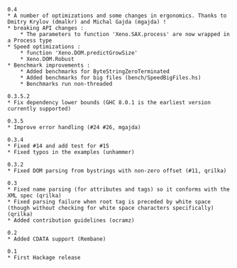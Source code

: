     0.4
    * A number of optimizations and some changes in ergonomics. Thanks to Dmitry Krylov (dmalkr) and Michal Gajda (mgajda) !
    * breaking API changes : 
        * The parameters to function 'Xeno.SAX.process' are now wrapped in a Process type
    * Speed optimizations : 
        * function 'Xeno.DOM.predictGrowSize' 
        * Xeno.DOM.Robust
    * Benchmark improvements : 
        * Added benchmarks for ByteStringZeroTerminated
        * Added benchmarks for big files (bench/SpeedBigFiles.hs)
        * Benchmarks run non-threaded

    0.3.5.2
	* Fix dependency lower bounds (GHC 8.0.1 is the earliest version currently supported)

	0.3.5
	* Improve error handling (#24 #26, mgajda)

	0.3.4
	* Fixed #14 and add test for #15
	* Fixed typos in the examples (unhammer)

	0.3.2
	* Fixed DOM parsing from bystrings with non-zero offset (#11, qrilka)
	
	0.3
	* Fixed name parsing (for attributes and tags) so it conforms with the XML spec (qrilka)
	* Fixed parsing failure when root tag is preceded by white space (though without checking for white space characters specifically) (qrilka)
	* Added contribution guidelines (ocramz)	

	0.2
	* Added CDATA support (Rembane)	

	0.1
	* First Hackage release

